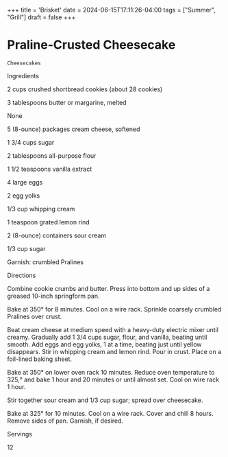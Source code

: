 +++
title = 'Brisket'
date = 2024-06-15T17:11:26-04:00
tags = ["Summer", "Grill"]
draft = false
+++
# Praline-Crusted Cheesecake

`Cheesecakes`

 

  Ingredients  

  2 cups crushed shortbread cookies (about 28 cookies)

3 tablespoons butter or margarine, melted

None

5 (8-ounce) packages cream cheese, softened

1 3/4 cups sugar

2 tablespoons all-purpose flour

1 1/2 teaspoons vanilla extract

4 large eggs

2 egg yolks

1/3 cup whipping cream

1 teaspoon grated lemon rind

2 (8-ounce) containers sour cream

1/3 cup sugar

Garnish: crumbled Pralines

  

   Directions  

  Combine cookie crumbs and butter. Press into bottom and up sides of a greased 10-inch springform pan.

Bake at 350° for 8 minutes. Cool on a wire rack. Sprinkle coarsely crumbled Pralines over crust.

Beat cream cheese at medium speed with a heavy-duty electric mixer until creamy. Gradually add 1 3/4 cups sugar, flour, and vanilla, beating until smooth. Add eggs and egg yolks, 1 at a time, beating just until yellow disappears. Stir in whipping cream and lemon rind. Pour in crust. Place on a foil-lined baking sheet.

Bake at 350° on lower oven rack 10 minutes. Reduce oven temperature to 325,° and bake 1 hour and 20 minutes or until almost set. Cool on wire rack 1 hour.

Stir together sour cream and 1/3 cup sugar; spread over cheesecake.

Bake at 325° for 10 minutes. Cool on a wire rack. Cover and chill 8 hours. Remove sides of pan. Garnish, if desired.  

   Servings  

  12  

 
